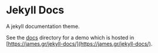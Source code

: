 # Jekyll Docs

A jekyll documentation theme.

See the [docs](docs) directory for a demo which is hosted in
[https://james.gr/jekyll-docs/](https://james.gr/jekyll-docs/).
